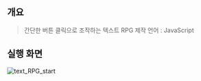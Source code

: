 ## 개요
> 간단한 버튼 클릭으로 조작하는 텍스트  RPG
> 제작 언어 : JavaScript

## 실행 화면
![text_RPG_start](https://github.com/user-attachments/assets/7bbfd1c6-68bf-4a6f-9283-be4f1713035c)
